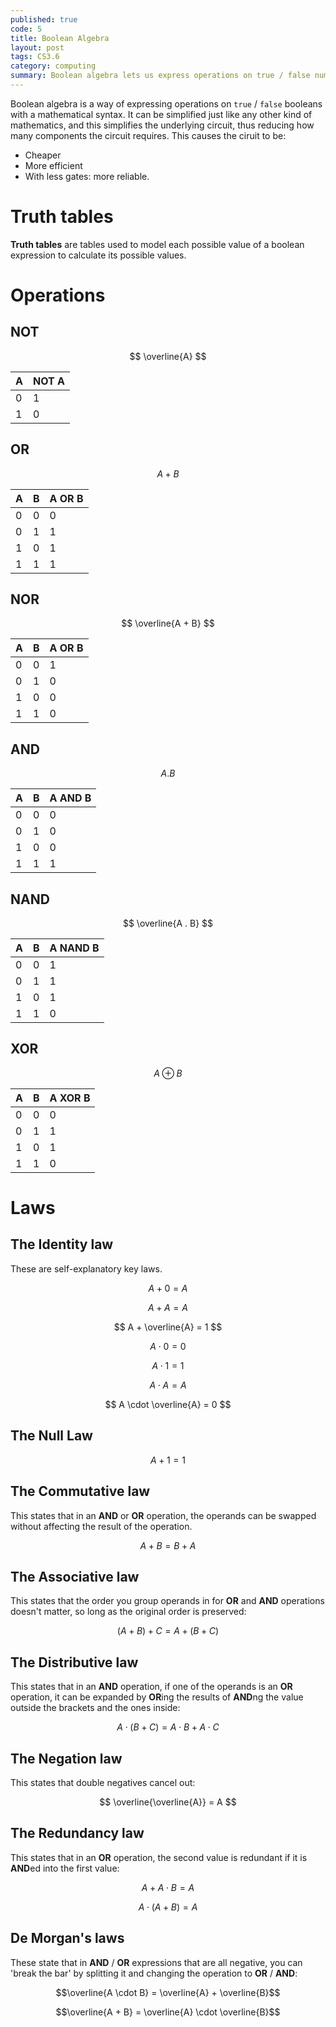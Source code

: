 ```yaml
---
published: true
code: 5
title: Boolean Algebra
layout: post
tags: CS3.6
category: computing
summary: Boolean algebra lets us express operations on true / false numbers with a mathemetical syntax.
---
```


Boolean algebra is a way of expressing operations on `true` / `false` booleans with a mathematical syntax. It can be simplified just like any other kind of mathematics, and this simplifies the underlying circuit, thus reducing how many components the circuit requires. This causes the ciruit to be:

+ Cheaper
+ More efficient
+ With less gates: more reliable.

# Truth tables

**Truth tables** are tables used to model each possible value of a boolean expression to calculate its possible values.

# Operations

## NOT

$$ \overline{A} $$

| A | NOT A |
|---|--------------|
| 0 | 1            |
| 1 | 0            |

## OR

$$ A + B $$

| A | B | A OR B |
|---|---|-------|
| 0 | 0 | 0     |
| 0 | 1 | 1     |
| 1 | 0 | 1     |
| 1 | 1 | 1     |

## NOR

$$ \overline{A + B} $$

| A | B | A OR B |
|---|---|-------|
| 0 | 0 | 1     |
| 0 | 1 | 0     |
| 1 | 0 | 0     |
| 1 | 1 | 0     |

## AND

$$ A . B $$

| A | B | A AND B |
|---|---|-------|
| 0 | 0 | 0     |
| 0 | 1 | 0     |
| 1 | 0 | 0     |
| 1 | 1 | 1     |

## NAND

$$ \overline{A . B} $$

| A | B | A NAND B |
|---|---|-------|
| 0 | 0 | 1     |
| 0 | 1 | 1     |
| 1 | 0 | 1     |
| 1 | 1 | 0     |


## XOR

$$ A \oplus B $$

| A | B | A XOR B |
|---|---|-------|
| 0 | 0 | 0     |
| 0 | 1 | 1     |
| 1 | 0 | 1     |
| 1 | 1 | 0     |


# Laws

## The Identity law

These are self-explanatory key laws.

$$ A + 0 = A $$

$$ A + A = A $$

$$ A + \overline{A} = 1 $$

$$ A \cdot 0 = 0 $$

$$ A \cdot 1 = 1 $$

$$ A \cdot A = A $$

$$ A \cdot \overline{A} = 0 $$

## The Null Law

$$ A + 1 = 1 $$

## The Commutative law

This states that in an **AND** or **OR** operation, the operands can be swapped without affecting the result of the operation.

$$ A + B = B + A $$

## The Associative law

This states that the order you group operands in for **OR** and **AND** operations doesn't matter, so long as the original order is preserved:

$$ (A + B) + C = A + (B + C) $$

## The Distributive law

This states that in an **AND** operation, if one of the operands is an **OR** operation, it can be expanded by **OR**ing the results of **AND**ng the value outside the brackets and the ones inside:

$$ A \cdot (B + C) = A \cdot B + A \cdot C $$

## The Negation law

This states that double negatives cancel out:

$$ \overline{\overline{A}} = A $$

## The Redundancy law

This states that in an **OR** operation, the second value is redundant if it is **AND**ed into the first value:

$$ A + A \cdot B = A $$

$$ A \cdot (A + B) = A $$

## De Morgan's laws

These state that in **AND** / **OR** expressions that are all negative, you can 'break the bar' by splitting it and changing the operation to **OR** / **AND**:

$$\overline{A \cdot B} = \overline{A} + \overline{B}$$

$$\overline{A + B} = \overline{A} \cdot \overline{B}$$
